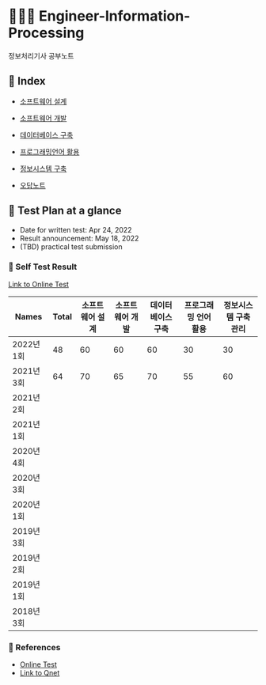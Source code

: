 # 👨‍💻📝 Engineer-Information-Processing
정보처리기사 공부노트


## :card_index: Index

- [소프트웨어 설계](https://github.com/bboygg/Engineer-Information-Processing/blob/main/sw-design.md)
- [소프트웨어 개발](https://github.com/bboygg/Engineer-Information-Processing/blob/main/sw-development.md)
- [데이터베이스 구축](https://github.com/bboygg/Engineer-Information-Processing/blob/main/db-construction.md)
- [프로그래밍언어 활용](https://github.com/bboygg/Engineer-Information-Processing/blob/main/programming-language.md)
- [정보시스템 구축](https://github.com/bboygg/Engineer-Information-Processing/blob/main/information-system.md)

- [오답노트](https://github.com/bboygg/Engineer-Information-Processing/blob/main/wrongAnswerNote.md)



## :calendar: Test Plan at a glance

- Date for written test: Apr 24, 2022
- Result announcement: May 18, 2022 
- (TBD) practical test submission



### :100: Self Test Result

[Link to Online Test](https://www.comcbt.com)

| Names      | Total | 소프트웨어 설계 | 소프트웨어 개발 | 데이터베이스 구축 | 프로그래밍 언어 활용 | 정보시스템 구축관리 |
| ---------- | ----- | --------------- | --------------- | ----------------- | -------------------- | ------------------- |
| 2022년 1회 | 48    | 60              | 60              | 60                | 30                   | 30                  |
| 2021년 3회 | 64    | 70              | 65              | 70                | 55                   | 60                  |
| 2021년 2회 |       |                 |                 |                   |                      |                     |
| 2021년 1회 |       |                 |                 |                   |                      |                     |
| 2020년 4회 |       |                 |                 |                   |                      |                     |
| 2020년 3회 |       |                 |                 |                   |                      |                     |
| 2020년 1회 |       |                 |                 |                   |                      |                     |
| 2019년 3회 |       |                 |                 |                   |                      |                     |
| 2019년 2회 |       |                 |                 |                   |                      |                     |
| 2019년 1회 |       |                 |                 |                   |                      |                     |
| 2018년 3회 |       |                 |                 |                   |                      |                     |



### 🔗 References
- [Online Test](https://www.comcbt.com)
- [Link to Qnet](https://www.q-net.or.kr/crf005.do?id=crf00505&jmCd=1320)
